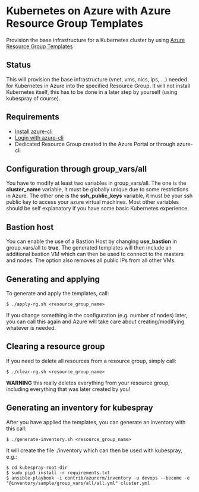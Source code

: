 # Kubernetes on Azure with Azure Resource Group Templates

Provision the base infrastructure for a Kubernetes cluster by using [Azure Resource Group Templates](https://docs.microsoft.com/en-us/azure/azure-resource-manager/resource-group-authoring-templates)

## Status

This will provision the base infrastructure (vnet, vms, nics, ips, ...) needed for Kubernetes in Azure into the specified
Resource Group. It will not install Kubernetes itself, this has to be done in a later step by yourself (using kubespray of course).

## Requirements

- [Install azure-cli](https://docs.microsoft.com/en-us/cli/azure/install-azure-cli?view=azure-cli-latest)
- [Login with azure-cli](https://docs.microsoft.com/en-us/cli/azure/authenticate-azure-cli?view=azure-cli-latest)
- Dedicated Resource Group created in the Azure Portal or through azure-cli

## Configuration through group_vars/all

You have to modify at least two variables in group_vars/all. The one is the **cluster_name** variable, it must be globally
unique due to some restrictions in Azure. The other one is the **ssh_public_keys** variable, it must be your ssh public
key to access your azure virtual machines. Most other variables should be self explanatory if you have some basic Kubernetes
experience.

## Bastion host

You can enable the use of a Bastion Host by changing **use_bastion** in group_vars/all to **true**. The generated
templates will then include an additional bastion VM which can then be used to connect to the masters and nodes. The option
also removes all public IPs from all other VMs. 

## Generating and applying

To generate and apply the templates, call:

```shell
$ ./apply-rg.sh <resource_group_name>
```

If you change something in the configuration (e.g. number of nodes) later, you can call this again and Azure will
take care about creating/modifying whatever is needed.

## Clearing a resource group

If you need to delete all resources from a resource group, simply call:

```shell
$ ./clear-rg.sh <resource_group_name>
```

**WARNING** this really deletes everything from your resource group, including everything that was later created by you!


## Generating an inventory for kubespray

After you have applied the templates, you can generate an inventory with this call:

```shell
$ ./generate-inventory.sh <resource_group_name>
```

It will create the file ./inventory which can then be used with kubespray, e.g.:

```shell
$ cd kubespray-root-dir
$ sudo pip3 install -r requirements.txt
$ ansible-playbook -i contrib/azurerm/inventory -u devops --become -e "@inventory/sample/group_vars/all/all.yml" cluster.yml
```

